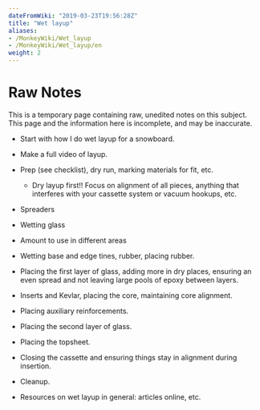 ```yaml
---
dateFromWiki: "2019-03-23T19:56:28Z"
title: "Wet layup"
aliases:
- /MonkeyWiki/Wet_layup
- /MonkeyWiki/Wet_layup/en
weight: 2
---
```

# Raw Notes
This is a temporary page containing raw, unedited notes on this subject. This page and the information here is incomplete, and may be inaccurate. 

- Start with how I do wet layup for a snowboard.
- Make a full video of layup.
- Prep (see checklist), dry run, marking materials for fit, etc.
  - Dry layup first!! Focus on alignment of all pieces, anything that interferes with your cassette system or vacuum hookups, etc.
- Spreaders
- Wetting glass
- Amount to use in different areas
- Wetting base and edge tines, rubber, placing rubber.
- Placing the first layer of glass, adding more in dry places, ensuring an even spread and not leaving large pools of epoxy between layers.
- Inserts and Kevlar, placing the core, maintaining core alignment.
- Placing auxiliary reinforcements.
- Placing the second layer of glass. 
- Placing the topsheet.
- Closing the cassette and ensuring things stay in alignment during insertion.
- Cleanup.

- Resources on wet layup in general: articles online, etc.





